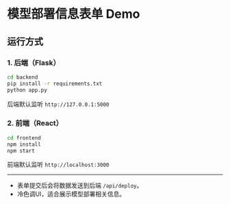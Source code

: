 # 模型部署信息表单 Demo

## 运行方式

### 1. 后端（Flask）
```bash
cd backend
pip install -r requirements.txt
python app.py
```
后端默认监听 `http://127.0.0.1:5000`

### 2. 前端（React）
```bash
cd frontend
npm install
npm start
```
前端默认监听 `http://localhost:3000`

---

- 表单提交后会将数据发送到后端 `/api/deploy`。
- 冷色调UI，适合展示模型部署相关信息。
